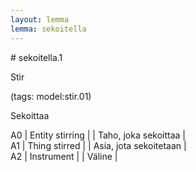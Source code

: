 ```yaml
---
layout: lemma
lemma: sekoitella
---
```


<div class="sense">
# <span class="sensename">sekoitella.1</span>

<span class="description">Stir</span>

(tags: model:stir.01)

<span class="description">Sekoittaa</span>

A0 | Entity stirring |   | Taho, joka sekoittaa |  
A1 | Thing stirred |   | Asia, jota sekoitetaan |  
A2 | Instrument |   | Väline |  

</div>

